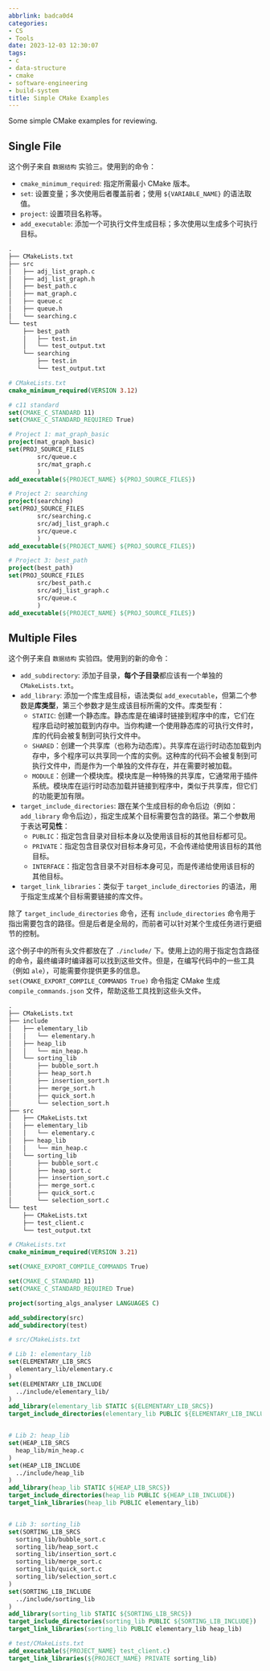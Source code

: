 ```yaml
---
abbrlink: badca0d4
categories:
- CS
- Tools
date: 2023-12-03 12:30:07
tags:
- c
- data-structure
- cmake
- software-engineering
- build-system
title: Simple CMake Examples
---
```


Some simple CMake examples for reviewing.

<!--more-->

## Single File

这个例子来自 `数据结构` 实验三。使用到的命令：

- `cmake_minimum_required`: 指定所需最小 CMake 版本。
- `set`: 设置变量；多次使用后者覆盖前者；使用 `${VARIABLE_NAME}` 的语法取值。
- `project`: 设置项目名称等。
- `add_executable`: 添加一个可执行文件生成目标；多次使用以生成多个可执行目标。

```txt
.
├── CMakeLists.txt
├── src
│   ├── adj_list_graph.c
│   ├── adj_list_graph.h
│   ├── best_path.c
│   ├── mat_graph.c
│   ├── queue.c
│   ├── queue.h
│   └── searching.c
└── test
    ├── best_path
    │   ├── test.in
    │   └── test_output.txt
    └── searching
        ├── test.in
        └── test_output.txt
```

```cmake
# CMakeLists.txt
cmake_minimum_required(VERSION 3.12)

# c11 standard
set(CMAKE_C_STANDARD 11)
set(CMAKE_C_STANDARD_REQUIRED True)

# Project 1: mat_graph_basic
project(mat_graph_basic)
set(PROJ_SOURCE_FILES
        src/queue.c
        src/mat_graph.c
        )
add_executable(${PROJECT_NAME} ${PROJ_SOURCE_FILES})

# Project 2: searching
project(searching)
set(PROJ_SOURCE_FILES
        src/searching.c
        src/adj_list_graph.c
        src/queue.c
        )
add_executable(${PROJECT_NAME} ${PROJ_SOURCE_FILES})

# Project 3: best_path
project(best_path)
set(PROJ_SOURCE_FILES
        src/best_path.c
        src/adj_list_graph.c
        src/queue.c
        )
add_executable(${PROJECT_NAME} ${PROJ_SOURCE_FILES})
```

## Multiple Files

这个例子来自 `数据结构` 实验四。使用到的新的命令：

- `add_subdirectory`: 添加子目录，**每个子目录**都应该有一个单独的 `CMakeLists.txt`。
- `add_library`: 添加一个库生成目标，语法类似 `add_executable`，但第二个参数是**库类型**，第三个参数才是生成该目标所需的文件。库类型有：
  - `STATIC`: 创建一个静态库。静态库是在编译时链接到程序中的库，它们在程序启动时被加载到内存中。当你构建一个使用静态库的可执行文件时，库的代码会被复制到可执行文件中。
  - `SHARED`：创建一个共享库（也称为动态库）。共享库在运行时动态加载到内存中，多个程序可以共享同一个库的实例。这种库的代码不会被复制到可执行文件中，而是作为一个单独的文件存在，并在需要时被加载。
  - `MODULE`：创建一个模块库。模块库是一种特殊的共享库，它通常用于插件系统。模块库在运行时动态加载并链接到程序中，类似于共享库，但它们的功能更加有限。
- `target_include_directories`: 跟在某个生成目标的命令后边（例如：`add_library` 命令后边），指定生成某个目标需要包含的路径。第二个参数用于表达**可见性**：
  - `PUBLIC`：指定包含目录对目标本身以及使用该目标的其他目标都可见。
  - `PRIVATE`：指定包含目录仅对目标本身可见，不会传递给使用该目标的其他目标。
  - `INTERFACE`：指定包含目录不对目标本身可见，而是传递给使用该目标的其他目标。
- `target_link_libraries`：类似于 `target_include_directories` 的语法，用于指定生成某个目标需要链接的库文件。

除了 `target_include_directories` 命令，还有 `include_directories` 命令用于指出需要包含的路径。但是后者是全局的，而前者可以针对某个生成任务进行更细节的控制。

这个例子中的所有头文件都放在了 `./include/` 下。使用上边的用于指定包含路径的命令，最终编译时编译器可以找到这些文件。但是，在编写代码中的一些工具（例如 `ale`），可能需要你提供更多的信息。`set(CMAKE_EXPORT_COMPILE_COMMANDS True)` 命令指定 CMake 生成 `compile_commands.json` 文件，帮助这些工具找到这些头文件。

```txt
.
├── CMakeLists.txt
├── include
│   ├── elementary_lib
│   │   └── elementary.h
│   ├── heap_lib
│   │   └── min_heap.h
│   └── sorting_lib
│       ├── bubble_sort.h
│       ├── heap_sort.h
│       ├── insertion_sort.h
│       ├── merge_sort.h
│       ├── quick_sort.h
│       └── selection_sort.h
├── src
│   ├── CMakeLists.txt
│   ├── elementary_lib
│   │   └── elementary.c
│   ├── heap_lib
│   │   └── min_heap.c
│   └── sorting_lib
│       ├── bubble_sort.c
│       ├── heap_sort.c
│       ├── insertion_sort.c
│       ├── merge_sort.c
│       ├── quick_sort.c
│       └── selection_sort.c
└── test
    ├── CMakeLists.txt
    ├── test_client.c
    └── test_output.txt
```

```cmake
# CMakeLists.txt
cmake_minimum_required(VERSION 3.21)

set(CMAKE_EXPORT_COMPILE_COMMANDS True)

set(CMAKE_C_STANDARD 11)
set(CMAKE_C_STANDARD_REQUIRED True)

project(sorting_algs_analyser LANGUAGES C)

add_subdirectory(src)
add_subdirectory(test)
```

```cmake
# src/CMakeLists.txt

# Lib 1: elementary_lib
set(ELEMENTARY_LIB_SRCS
  elementary_lib/elementary.c
)
set(ELEMENTARY_LIB_INCLUDE
  ../include/elementary_lib/
)
add_library(elementary_lib STATIC ${ELEMENTARY_LIB_SRCS})
target_include_directories(elementary_lib PUBLIC ${ELEMENTARY_LIB_INCLUDE})


# Lib 2: heap_lib
set(HEAP_LIB_SRCS
  heap_lib/min_heap.c
)
set(HEAP_LIB_INCLUDE
  ../include/heap_lib
)
add_library(heap_lib STATIC ${HEAP_LIB_SRCS})
target_include_directories(heap_lib PUBLIC ${HEAP_LIB_INCLUDE})
target_link_libraries(heap_lib PUBLIC elementary_lib)


# Lib 3: sorting_lib
set(SORTING_LIB_SRCS
  sorting_lib/bubble_sort.c
  sorting_lib/heap_sort.c
  sorting_lib/insertion_sort.c
  sorting_lib/merge_sort.c
  sorting_lib/quick_sort.c
  sorting_lib/selection_sort.c
)
set(SORTING_LIB_INCLUDE
  ../include/sorting_lib
)
add_library(sorting_lib STATIC ${SORTING_LIB_SRCS})
target_include_directories(sorting_lib PUBLIC ${SORTING_LIB_INCLUDE})
target_link_libraries(sorting_lib PUBLIC elementary_lib heap_lib)
```

```cmake
# test/CMakeLists.txt
add_executable(${PROJECT_NAME} test_client.c)
target_link_libraries(${PROJECT_NAME} PRIVATE sorting_lib)
```
